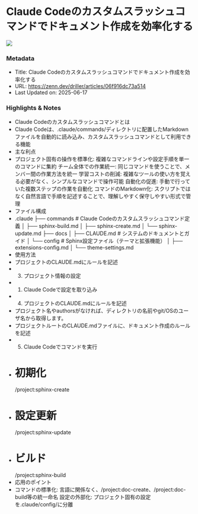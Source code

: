 # Claude Codeのカスタムスラッシュコマンドでドキュメント作成を効率化する

![](https://res.cloudinary.com/zenn/image/upload/s--Zit4l8SY--/c_fit%2Cg_north_west%2Cl_text:notosansjp-medium.otf_55:Claude%2520Code%25E3%2581%25AE%25E3%2582%25AB%25E3%2582%25B9%25E3%2582%25BF%25E3%2583%25A0%25E3%2582%25B9%25E3%2583%25A9%25E3%2583%2583%25E3%2582%25B7%25E3%2583%25A5%25E3%2582%25B3%25E3%2583%259E%25E3%2583%25B3%25E3%2583%2589%25E3%2581%25A7%25E3%2583%2589%25E3%2582%25AD%25E3%2583%25A5%25E3%2583%25A1%25E3%2583%25B3%25E3%2583%2588%25E4%25BD%259C%25E6%2588%2590%25E3%2582%2592%25E5%258A%25B9%25E7%258E%2587%25E5%258C%2596%25E3%2581%2599%25E3%2582%258B%2Cw_1010%2Cx_90%2Cy_100/g_south_west%2Cl_text:notosansjp-medium.otf_37:driller%2Cx_203%2Cy_121/g_south_west%2Ch_90%2Cl_fetch:aHR0cHM6Ly9saDMuZ29vZ2xldXNlcmNvbnRlbnQuY29tL2EtL0FPaDE0R2lPT1dLNnlQWE9BNndvZDFlYkxTQ0FLOGlpX1E3X2hqWmVwbDdJeUE9czI1MC1j%2Cr_max%2Cw_90%2Cx_87%2Cy_95/v1627283836/default/og-base-w1200-v2.png)

### Metadata

- Title: Claude Codeのカスタムスラッシュコマンドでドキュメント作成を効率化する
- URL: https://zenn.dev/driller/articles/06f916dc73a514
- Last Updated on: 2025-06-17



### Highlights & Notes

- Claude Codeのカスタムスラッシュコマンドとは
- Claude Codeは、.claude/commands/ディレクトリに配置したMarkdownファイルを自動的に読み込み、カスタムスラッシュコマンドとして利用できる機能
- 主な利点
- プロジェクト固有の操作を標準化: 複雑なコマンドラインや設定手順を単一のコマンドに集約
	チーム全体での作業統一: 同じコマンドを使うことで、メンバー間の作業方法を統一
	学習コストの削減: 複雑なツールの使い方を覚える必要がなく、シンプルなコマンドで操作可能
	自動化の促進: 手動で行っていた複数ステップの作業を自動化
	コマンドのMarkdown化: スクリプトではなく自然言語で手順を記述することで、理解しやすく保守しやすい形式で管理
- ファイル構成
- .claude
	├── commands  # Claude Codeのカスタムスラッシュコマンド定義
	│   ├── sphinx-build.md
	│   ├── sphinx-create.md
	│   └── sphinx-update.md
	├── docs
	│   ├── CLAUDE.md  # システムのドキュメントとガイド
	│   └── config  # Sphinx設定ファイル（テーマと拡張機能）
	│       ├── extensions-config.md
	│       └── theme-settings.md
- 使用方法
- プロジェクトのCLAUDE.mdにルールを記述
- 3. プロジェクト情報の設定
- 1. Claude Codeで設定を取り込み
- 4. プロジェクトのCLAUDE.mdにルールを記述
- プロジェクト名やauthorsがなければ、ディレクトリの名前やgit/OSのユーザ名から取得します。
- プロジェクトルートのCLAUDE.mdファイルに、ドキュメント作成のルールを記述
- 5. Claude Codeでコマンドを実行
- # 初期化
	/project:sphinx-create
- # 設定更新
	/project:sphinx-update
- # ビルド
	/project:sphinx-build
- 応用のポイント
- コマンドの標準化: 言語に関係なく、/project:doc-create、/project:doc-build等の統一命名
	設定の外部化: プロジェクト固有の設定を.claude/config/に分離
